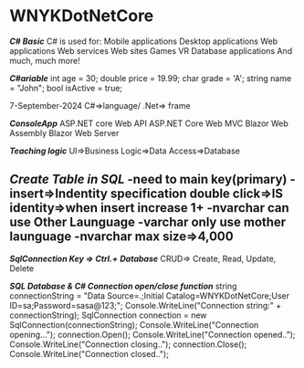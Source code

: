 # WNYKDotNetCore

***C# Basic***
C# is used for:
Mobile applications
Desktop applications
Web applications
Web services
Web sites
Games
VR
Database applications
And much, much more!

***C#ariable***
int age = 30;
double price = 19.99;
char grade = 'A';
string name = "John";
bool isActive = true;

7-September-2024
C#=>language/ .Net=> frame

***ConsoleApp***
ASP.NET core Web API
ASP.NET Core Web MVC
Blazor Web Assembly
Blazor Web Server

***Teaching logic***
UI=>Business Logic=>Data Access=>Database

***Create Table in SQL***
-need to main key(primary)
-insert=>Indentity specification double click=>IS identity=>when insert increase 1+
-nvarchar can use Other Launguage
-varchar only use mother launguage
-nvarchar max size=>4,000
-

***SqlConnection Key => Ctrl.+***
***Database***
CRUD=> Create, Read, Update, Delete

***SQL Database & C# Connection open/close function***
string connectionString = "Data Source=.;Initial Catalog=WNYKDotNetCore;User ID=sa;Password=sasa@123;";
Console.WriteLine("Connection string:" + connectionString);
SqlConnection connection = new SqlConnection(connectionString);
Console.WriteLine("Connection opening...");
connection.Open();
Console.WriteLine("Connection opened..");
Console.WriteLine("Connection closing..");
connection.Close();
Console.WriteLine("Connection closed..");
       





